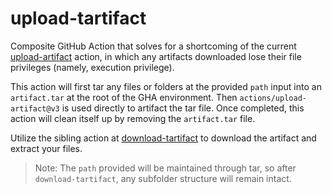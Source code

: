 # upload-tartifact

Composite GitHub Action that solves for a shortcoming of the current [upload-artifact](https://github.com/actions/upload-artifact) action, in which any artifacts downloaded lose their file privileges (namely, execution privilege).

This action will first tar any files or folders at the provided `path` input into an `artifact.tar` at the root of the GHA environment. Then `actions/upload-artifact@v3` is used directly to artifact the tar file. Once completed, this action will clean itself up by removing the `artifact.tar` file.

Utilize the sibling action at [download-tartifact](https://github.com/rlsantiago/download-tartifact) to download the artifact and extract your files.

> Note: The `path` provided will be maintained through tar, so after `download-tartifact`, any subfolder structure will remain intact.
